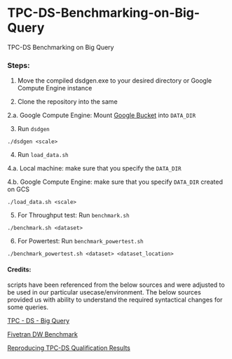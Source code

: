 # TPC-DS-Benchmarking-on-Big-Query
TPC-DS Benchmarking on Big Query 

### Steps: 

1. Move the compiled dsdgen.exe to your desired directory or Google Compute Engine instance

2. Clone the repository into the same 

2.a. Google Compute Engine: Mount [Google Bucket](https://cloud.google.com/storage/docs/gcs-fuse) into `DATA_DIR`

3. Run `dsdgen` 

`./dsdgen <scale>`

4. Run `load_data.sh`

4.a. Local machine: make sure that you specify the `DATA_DIR` 

4.b. Google Compute Engine: make sure that you specify `DATA_DIR` created on GCS

`./load_data.sh <scale>`

5. For Throughput test: Run `benchmark.sh` 

`./benchmark.sh <dataset>`

6. For Powertest: Run `benchmark_powertest.sh`

`./benchmark_powertest.sh <dataset> <dataset_location>`

#### Credits: 

scripts have been referenced from the below sources and were adjusted to be used in our particular usecase/environment. 
The below sources provided us with ability to understand the required syntactical changes for some queries. 

[TPC - DS - Big Query](https://github.com/snithish/tpc-ds_big-query)

[Fivetran DW Benchmark](https://github.com/fivetran/benchmark)

[Reproducing TPC-DS Qualification Results](https://github.com/cwida/tpcds-result-reproduction)








